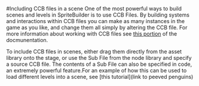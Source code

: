 #Including CCB files in a scene
One of the most powerful ways to build scenes and levels in SpriteBuilder is to use CCB Files.  By building
systems and interactions within CCB files you can make as many instances in the game as you like, and change them all simply by altering the CCB file.  For more information about working with CCB files see [this portion](link) of the docmunentation.

To include CCB files in scenes, either drag them directly from the asset library onto the stage, or use the Sub File from the node library and specify a source CCB file.  The contents of a Sub File can also be specified in code, an extremely powerful feature.For an example of how this can be used to load different levels into a scene, see [this tutorial](link to peeved penguins)